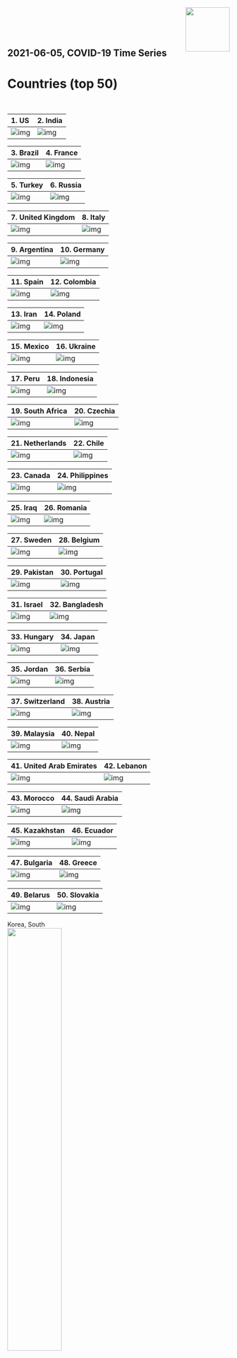 <img align="right"  height="100" src="/doc/utsw-master-logo-cmyk+BI.png">

 <p>&nbsp;</p> 

 <p>&nbsp;</p> 

## 2021-06-05, COVID-19 Time Series
# Countries (top 50)


 <p>&nbsp;</p> 

|  1. US  |  2. India  |  
|  :---   |   :---   |  
|  ![img](/output/countries_current/US_newCases.png)  |  ![img](/output/countries_current/India_newCases.png)  |  

|  3. Brazil  |  4. France  |  
|  :---   |   :---   |  
|  ![img](/output/countries_current/Brazil_newCases.png)  |  ![img](/output/countries_current/France_newCases.png)  |  

|  5. Turkey  |  6. Russia  |  
|  :---   |   :---   |  
|  ![img](/output/countries_current/Turkey_newCases.png)  |  ![img](/output/countries_current/Russia_newCases.png)  |  

|  7. United Kingdom  |  8. Italy  |  
|  :---   |   :---   |  
|  ![img](/output/countries_current/United Kingdom_newCases.png)  |  ![img](/output/countries_current/Italy_newCases.png)  |  

|  9. Argentina  |  10. Germany  |  
|  :---   |   :---   |  
|  ![img](/output/countries_current/Argentina_newCases.png)  |  ![img](/output/countries_current/Germany_newCases.png)  |  

|  11. Spain  |  12. Colombia  |  
|  :---   |   :---   |  
|  ![img](/output/countries_current/Spain_newCases.png)  |  ![img](/output/countries_current/Colombia_newCases.png)  |  

|  13. Iran  |  14. Poland  |  
|  :---   |   :---   |  
|  ![img](/output/countries_current/Iran_newCases.png)  |  ![img](/output/countries_current/Poland_newCases.png)  |  

|  15. Mexico  |  16. Ukraine  |  
|  :---   |   :---   |  
|  ![img](/output/countries_current/Mexico_newCases.png)  |  ![img](/output/countries_current/Ukraine_newCases.png)  |  

|  17. Peru  |  18. Indonesia  |  
|  :---   |   :---   |  
|  ![img](/output/countries_current/Peru_newCases.png)  |  ![img](/output/countries_current/Indonesia_newCases.png)  |  

|  19. South Africa  |  20. Czechia  |  
|  :---   |   :---   |  
|  ![img](/output/countries_current/South Africa_newCases.png)  |  ![img](/output/countries_current/Czechia_newCases.png)  |  

|  21. Netherlands  |  22. Chile  |  
|  :---   |   :---   |  
|  ![img](/output/countries_current/Netherlands_newCases.png)  |  ![img](/output/countries_current/Chile_newCases.png)  |  

|  23. Canada  |  24. Philippines  |  
|  :---   |   :---   |  
|  ![img](/output/countries_current/Canada_newCases.png)  |  ![img](/output/countries_current/Philippines_newCases.png)  |  

|  25. Iraq  |  26. Romania  |  
|  :---   |   :---   |  
|  ![img](/output/countries_current/Iraq_newCases.png)  |  ![img](/output/countries_current/Romania_newCases.png)  |  

|  27. Sweden  |  28. Belgium  |  
|  :---   |   :---   |  
|  ![img](/output/countries_current/Sweden_newCases.png)  |  ![img](/output/countries_current/Belgium_newCases.png)  |  

|  29. Pakistan  |  30. Portugal  |  
|  :---   |   :---   |  
|  ![img](/output/countries_current/Pakistan_newCases.png)  |  ![img](/output/countries_current/Portugal_newCases.png)  |  

|  31. Israel  |  32. Bangladesh  |  
|  :---   |   :---   |  
|  ![img](/output/countries_current/Israel_newCases.png)  |  ![img](/output/countries_current/Bangladesh_newCases.png)  |  

|  33. Hungary  |  34. Japan  |  
|  :---   |   :---   |  
|  ![img](/output/countries_current/Hungary_newCases.png)  |  ![img](/output/countries_current/Japan_newCases.png)  |  

|  35. Jordan  |  36. Serbia  |  
|  :---   |   :---   |  
|  ![img](/output/countries_current/Jordan_newCases.png)  |  ![img](/output/countries_current/Serbia_newCases.png)  |  

|  37. Switzerland  |  38. Austria  |  
|  :---   |   :---   |  
|  ![img](/output/countries_current/Switzerland_newCases.png)  |  ![img](/output/countries_current/Austria_newCases.png)  |  

|  39. Malaysia  |  40. Nepal  |  
|  :---   |   :---   |  
|  ![img](/output/countries_current/Malaysia_newCases.png)  |  ![img](/output/countries_current/Nepal_newCases.png)  |  

|  41. United Arab Emirates  |  42. Lebanon  |  
|  :---   |   :---   |  
|  ![img](/output/countries_current/United Arab Emirates_newCases.png)  |  ![img](/output/countries_current/Lebanon_newCases.png)  |  

|  43. Morocco  |  44. Saudi Arabia  |  
|  :---   |   :---   |  
|  ![img](/output/countries_current/Morocco_newCases.png)  |  ![img](/output/countries_current/Saudi Arabia_newCases.png)  |  

|  45. Kazakhstan  |  46. Ecuador  |  
|  :---   |   :---   |  
|  ![img](/output/countries_current/Kazakhstan_newCases.png)  |  ![img](/output/countries_current/Ecuador_newCases.png)  |  

|  47. Bulgaria  |  48. Greece  |  
|  :---   |   :---   |  
|  ![img](/output/countries_current/Bulgaria_newCases.png)  |  ![img](/output/countries_current/Greece_newCases.png)  |  

|  49. Belarus  |  50. Slovakia  |  
|  :---   |   :---   |  
|  ![img](/output/countries_current/Belarus_newCases.png)  |  ![img](/output/countries_current/Slovakia_newCases.png)  |  

Korea, South  
<img src="/output/countries_current/Korea, South_newCases.png" width="49.5%"/>    

